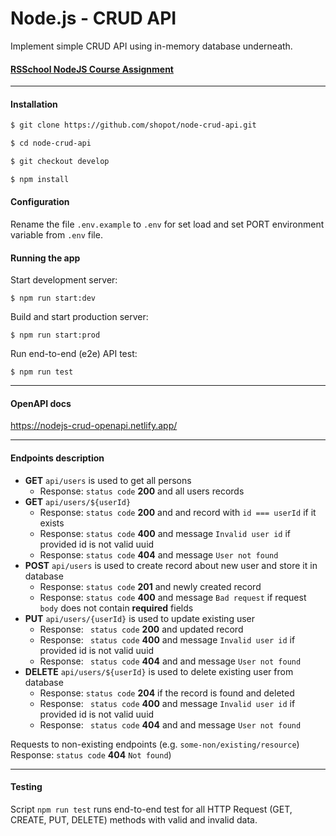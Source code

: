 # Node.js - CRUD API

Implement simple CRUD API using in-memory database underneath.

#### [RSSchool NodeJS Course Assignment](https://github.com/AlreadyBored/nodejs-assignments/blob/main/assignments/crud-api/assignment.md)

---

#### Installation

```bash
$ git clone https://github.com/shopot/node-crud-api.git
```

```bash
$ cd node-crud-api
```

```bash
$ git checkout develop
```

```bash
$ npm install
```

#### Configuration

Rename the file `.env.example` to `.env` for set load and set PORT environment variable from `.env` file.

#### Running the app
Start development server:
```
$ npm run start:dev
```
Build and start production server:
```
$ npm run start:prod
```
Run end-to-end (e2e) API test:
```
$ npm run test
```

---

#### OpenAPI docs

https://nodejs-crud-openapi.netlify.app/

---

#### Endpoints description

  - **GET** `api/users` is used to get all persons
    - Response: `status code` **200** and all users records
  - **GET** `api/users/${userId}`
    - Response: `status code` **200** and and record with `id === userId` if it exists
    - Response: `status code` **400** and message `Invalid user id` if provided id is not valid uuid
    - Response: `status code` **404** and message `User not found`
  - **POST** `api/users` is used to create record about new user and store it in database
    - Response: `status code` **201** and newly created record
    - Response: `status code` **400** and message `Bad request` if request `body` does not contain **required** fields
  - **PUT** `api/users/{userId}` is used to update existing user
    - Response: ` status code` **200** and updated record
    - Response: ` status code` **400** and message `Invalid user id` if provided id is not valid uuid
    - Response: ` status code` **404** and and message `User not found`
  - **DELETE** `api/users/${userId}` is used to delete existing user from database
    - Response: `status code` **204** if the record is found and deleted
    - Response: ` status code` **400** and message `Invalid user id` if provided id is not valid uuid
    - Response: ` status code` **404** and and message `User not found`

Requests to non-existing endpoints (e.g. `some-non/existing/resource`) Response: `status code` **404** `Not found`)

---

#### Testing

Script `npm run test` runs end-to-end test for all HTTP Request (GET, CREATE, PUT, DELETE) methods with valid and invalid data.
